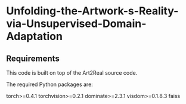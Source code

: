 # Unfolding-the-Artwork-s-Reality-via-Unsupervised-Domain-Adaptation


## Requirements
This code is built on top of the Art2Real source code.

The required Python packages are:

torch>=0.4.1
torchvision>=0.2.1
dominate>=2.3.1
visdom>=0.1.8.3
faiss
